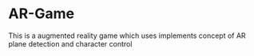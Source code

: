# AR-Game
This is a augmented reality game which uses implements concept of AR plane detection and character control
